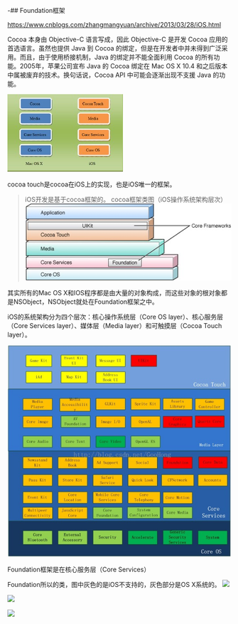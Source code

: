-## Foundation框架

https://www.cnblogs.com/zhangmangyuan/archive/2013/03/28/iOS.html

Cocoa 本身由 Objective-C 语言写成，因此 Objective-C 是开发 Cocoa 应用的首选语言。虽然也提供 Java 到 Cocoa 的绑定，但是在开发者中并未得到广泛采用。而且，由于使用桥接机制，Java 的绑定并不能全面利用 Cocoa 的所有功能。2005年，苹果公司宣布 Java 的 Cocoa 绑定在 Mac OS X 10.4 和之后版本中属被废弃的技术。换句话说，Cocoa API 中可能会逐渐出现不支援 Java 的功能。

![](/assets/28144832-1def7246ec6c4b57981f0cfc16e3bea4.jpg)

cocoa touch是cocoa在iOS上的实现，也是iOS唯一的框架。

>iOS开发是基于cocoa框架的。
cocoa框架类图（iOS操作系统架构层次）
![](/assets/20151205105717540.jpg)

其实所有的Mac OS X和IOS程序都是由大量的对象构成，而这些对象的根对象都是NSObject，NSObject就处在Foundation框架之中。

iOS的系统架构分为四个层次：核心操作系统层（Core OS layer）、核心服务层（Core Services layer）、媒体层（Media layer）和可触摸层（Cocoa Touch layer）。

![](/assets/21_164303_f666f092a85420a.png)

Foundation框架是在核心服务层（Core Services）

Foundation所以的类，图中灰色的是iOS不支持的，灰色部分是OS X系统的。
![](/assets/4.API/foundation框架之NSObject.jpg)

![](/assets/1350526897_3494.jpg)

![](/assets/1350526913_6659.jpg)







